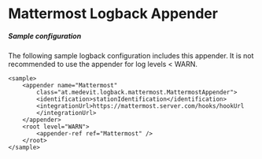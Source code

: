 
# Mattermost Logback Appender


##### Sample configuration

The following sample logback configuration includes this appender. It is not recommended to use the appender for log levels < WARN. 

	<sample>
		<appender name="Mattermost"
			class="at.medevit.logback.mattermost.MattermostAppender">
			<identification>stationIdentification</identification>
			<integrationUrl>https://mattermost.server.com/hooks/hookUrl
			</integrationUrl>
		</appender>
		<root level="WARN">
			<appender-ref ref="Mattermost" />
		</root>
	</sample>